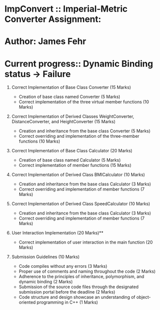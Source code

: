 # ImpConvert :: Imperial-Metric Converter Assignment: <br>
# Author: James Fehr
# Current progress:: Dynamic Binding status -> Failure
1. Correct Implementation of Base Class Converter (15 Marks)
    - Creation of base class named Converter (5 Marks)
    - Correct implementation of the three virtual member functions (10 Marks)
   
2. Correct Implementation of Derived Classes WeightConverter, DistanceConverter, and HeightConverter (15 Marks)
    - Creation and inheritance from the base class Converter (5 Marks)
    - Correct overriding and implementation of the three-member functions (10 Marks)

3. Correct Implementation of Base Class Calculator (20 Marks)
    - Creation of base class named Calculator (5 Marks)
    - Correct implementation of member functions (15 Marks)
   
4. Correct Implementation of Derived Class BMICalculator (10 Marks)
    - Creation and inheritance from the base class Calculator (3 Marks)
    - Correct overriding and implementation of member functions (7 Marks)

5. Correct Implementation of Derived Class SpeedCalculator (10 Marks)
    - Creation and inheritance from the base class Calculator (3 Marks)
    - Correct overriding and implementation of member functions (7 Marks)

6. User Interaction Implementation (20 Marks)**
    - Correct implementation of user interaction in the main function (20 Marks)

7. Submission Guidelines (10 Marks)
    - Code compiles without any errors (3 Marks)
    - Proper use of comments and naming throughout the code (2 Marks)
    - Adherence to the principles of inheritance, polymorphism, and dynamic binding (2 Marks)
    - Submission of the source code files through the designated submission portal before the deadline (2 Marks)
    - Code structure and design showcase an understanding of object-oriented programming in C++ (1 Marks)
